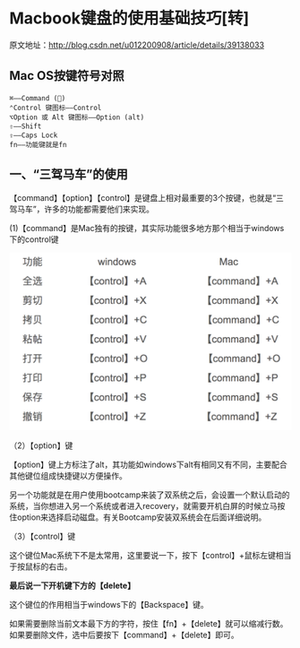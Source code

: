 # Macbook键盘的使用基础技巧[转]

原文地址：http://blog.csdn.net/u012200908/article/details/39138033

## Mac OS按键符号对照

```
⌘——Command () 
⌃Control 键图标——Control
⌥Option 或 Alt 键图标——Option (alt) 
⇧——Shift   
⇪——Caps Lock 
fn——功能键就是fn
```

## 一、“三驾马车”的使用
【command】【option】【control】是键盘上相对最重要的3个按键，也就是“三驾马车”，许多的功能都需要他们来实现。

(1)【command】是Mac独有的按键，其实际功能很多地方那个相当于windows下的control键

![](../asset/images/macbook_keyboard_command.png)

（2）【option】键

【option】键上方标注了alt，其功能如windows下alt有相同又有不同，主要配合其他键位组成快捷键以方便操作。

另一个功能就是在用户使用bootcamp来装了双系统之后，会设置一个默认启动的系统，当你想进入另一个系统或者进入recovery，就需要开机白屏的时候立马按住option来选择启动磁盘。有关Bootcamp安装双系统会在后面详细说明。

（3）【control】键

这个键位Mac系统下不是太常用，这里要说一下，按下【control】+鼠标左键相当于按鼠标的右击。

**最后说一下开机键下方的【delete】**

这个键位的作用相当于windows下的【Backspace】键。

如果需要删除当前文本最下方的字符，按住【fn】+【delete】就可以缩减行数。如果要删除文件，选中后要按下【command】+【delete】即可。